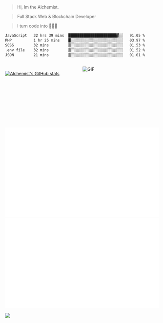 > Hi, Im the Alchemist.

> Full Stack Web & Blockchain Developer

> I turn code into 💎💎💎

<!--START_SECTION:waka-->
```text
JavaScript   32 hrs 39 mins  ██████████████████████▓░░   91.05 % 
PHP          1 hr 25 mins    █░░░░░░░░░░░░░░░░░░░░░░░░   03.97 % 
SCSS         32 mins         ▒░░░░░░░░░░░░░░░░░░░░░░░░   01.53 % 
.env file    32 mins         ▒░░░░░░░░░░░░░░░░░░░░░░░░   01.52 % 
JSON         21 mins         ▒░░░░░░░░░░░░░░░░░░░░░░░░   01.01 % 
```
<!--END_SECTION:waka-->


<br />

<img align="right" alt="GIF" src="https://user-images.githubusercontent.com/5355808/139111924-210cc6fa-9fb1-4dac-929d-6324a5836a92.gif" width="250" height="200" />

[![Alchemist's GitHub stats](https://github-readme-stats.vercel.app/api?username=DrMaxis&show_icons=true&theme=outrun&count_private=true)](#)

![](https://raw.githubusercontent.com/DrMaxis/github-stats-transparent/output/generated/overview.svg)
![](https://raw.githubusercontent.com/DrMaxis/github-stats-transparent/output/generated/languages.svg)

 
<a href="https://count.getloli.com/"><img src="https://count.getloli.com/get/@:maxis-the-alchemist?theme=rule34"></a>
<!-- https://count.getloli.com/get/@alchemist?theme=rule34 -->
<br>


